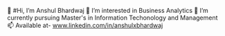 👋 #Hi, I’m Anshul Bhardwaj
👀 I’m interested in Business Analytics
🌱 I’m currently pursuing Master's in Information Techonology and Management
📫 Available at- www.linkedin.com/in/anshulxbhardwaj

